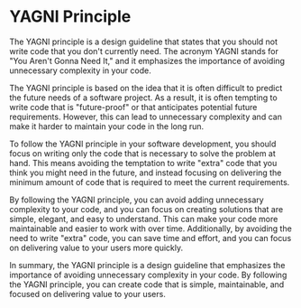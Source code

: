 # YAGNI Principle

The YAGNI principle is a design guideline that states that you should not write code that you don't currently need. The acronym YAGNI stands for "You Aren't Gonna Need It," and it emphasizes the importance of avoiding unnecessary complexity in your code.

The YAGNI principle is based on the idea that it is often difficult to predict the future needs of a software project. As a result, it is often tempting to write code that is "future-proof" or that anticipates potential future requirements. However, this can lead to unnecessary complexity and can make it harder to maintain your code in the long run.

To follow the YAGNI principle in your software development, you should focus on writing only the code that is necessary to solve the problem at hand. This means avoiding the temptation to write "extra" code that you think you might need in the future, and instead focusing on delivering the minimum amount of code that is required to meet the current requirements.

By following the YAGNI principle, you can avoid adding unnecessary complexity to your code, and you can focus on creating solutions that are simple, elegant, and easy to understand. This can make your code more maintainable and easier to work with over time. Additionally, by avoiding the need to write "extra" code, you can save time and effort, and you can focus on delivering value to your users more quickly.

In summary, the YAGNI principle is a design guideline that emphasizes the importance of avoiding unnecessary complexity in your code. By following the YAGNI principle, you can create code that is simple, maintainable, and focused on delivering value to your users.